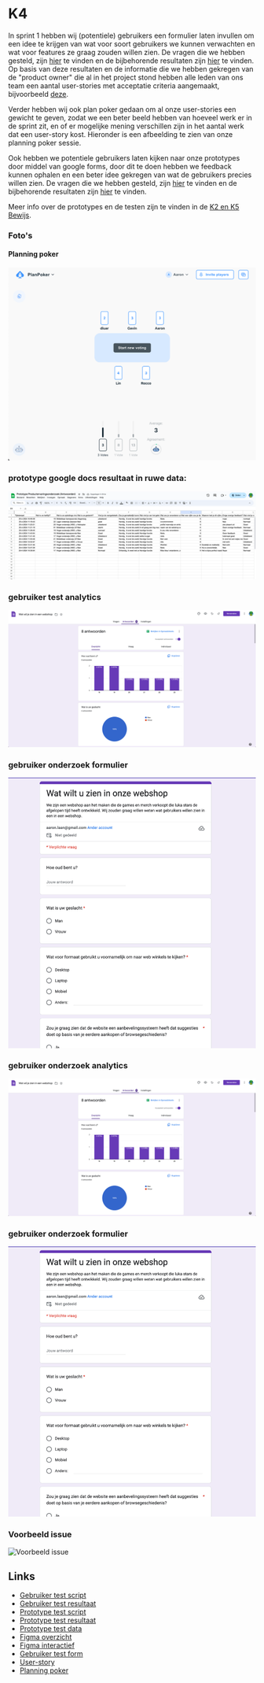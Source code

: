 # K4
In sprint 1 hebben wij (potentiele) gebruikers een formulier laten invullen om een idee te krijgen van wat voor soort gebruikers we kunnen verwachten en wat voor features ze graag zouden willen zien. De vragen die we hebben gesteld, zijn [hier](../../teamfiles/testing/gebruiker-test-script.md) te vinden en de bijbehorende resultaten zijn [hier](../../teamfiles/testing/gebruiker-test-resultaat.md) te vinden. Op basis van deze resultaten en de informatie die we hebben gekregen van de "product owner" die al in het project stond hebben alle leden van ons team een aantal user-stories met acceptatie criteria aangemaakt, bijvoorbeeld [deze](https://gitlab.fdmci.hva.nl/propedeuse-hbo-ict/onderwijs/2023-2024/out-b-se-bim/blok-4/caaruujuuwoo65/-/work_items/45). 

Verder hebben wij ook plan poker gedaan om al onze user-stories een gewicht te geven, zodat we een beter beeld hebben van hoeveel werk er in de sprint zit, en of er mogelijke mening verschillen zijn in het aantal werk dat een user-story kost. Hieronder is een afbeelding te zien van onze planning poker sessie.

Ook hebben we potentiele gebruikers laten kijken naar onze prototypes door middel van google forms, door dit te doen hebben we feedback kunnen ophalen en een beter idee gekregen van wat de gebruikers precies willen zien. De vragen die we hebben gesteld, zijn [hier](../../teamfiles/testing/prototype-test-script.md) te vinden en de bijbehorende resultaten zijn [hier](../../teamfiles/testing/prototype-test-resultaat.md) te vinden. 

Meer info over de prototypes en de testen zijn te vinden in de [K2 en K5 Bewijs](docs/personal-documents/aaron/K2-K5.md).

### Foto's
#### Planning poker
![planning poker](../../teamfiles/pictures/planning-poker.png)

### prototype google docs resultaat in ruwe data:
![Prototype test resultaat](./foto's/prototype-testing-raw-data.png)

### gebruiker test analytics
![Gebruiker test analytics](./foto's/gebruiker-test-analytics.png)

### gebruiker onderzoek formulier
![Gebruiker test formulier](./foto's/gebruiker-test-foto.png)

### gebruiker onderzoek analytics
![Gebruiker test analytics](./foto's/gebruiker-test-analytics.png)

### gebruiker onderzoek formulier
![Gebruiker test formulier](./foto's/gebruiker-test-foto.png)

### Voorbeeld issue
![Voorbeeld issue](./foto's/issue.png)

## Links
- [Gebruiker test script](../../teamfiles/testing/gebruiker-test-script.md)
- [Gebruiker test resultaat](../../teamfiles/testing/gebruiker-test-resultaat.md)
- [Prototype test script](../../teamfiles/testing/prototype-test-script.md)
- [Prototype test resultaat](../../teamfiles/testing/prototype-test-resultaat.md)
- [Prototype test data](https://docs.google.com/spreadsheets/d/1PKp6tdSQldpN2XzpXqt-qkCITgruwVLRfKsvFP-XaXc/edit?resourcekey#gid=1809565716)
- [Figma overzicht](https://www.figma.com/file/gqhLU9HQsAIBpbBxSBsnxe/Home-Page?type=design&node-id=0%3A1&mode=design&t=crpjRXoIFqrXJnUC-1)
- [Figma interactief](https://www.figma.com/proto/gqhLU9HQsAIBpbBxSBsnxe/Home-Page?type=design&node-id=1-3&t=A4NXZv8ROMuvWasy-0&scaling=min-zoom&page-id=0%3A1&starting-point-node-id=1%3A3&show-proto-sidebar=1)
- [Gebruiker test form](https://forms.gle/z4W8XWrCFwjHf72y5)
- [User-story](https://gitlab.fdmci.hva.nl/propedeuse-hbo-ict/onderwijs/2023-2024/out-b-se-bim/blok-4/caaruujuuwoo65/-/work_items/45)
- [Planning poker](../../teamfiles/pictures/planning-poker.png)

